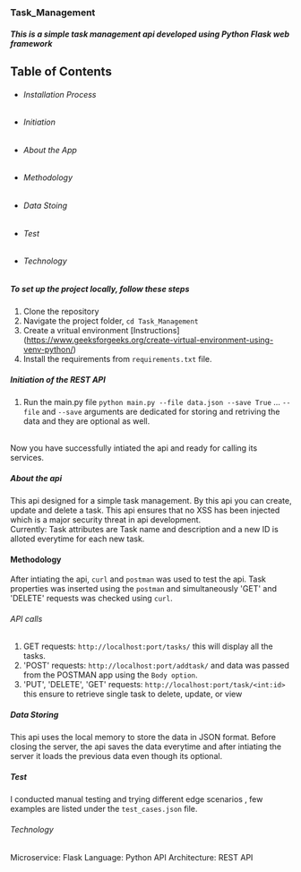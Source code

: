 ### Task_Management
##### This is a simple task management api developed using Python Flask web framework

## Table of Contents
- ###### Installation Process
- ###### Initiation
- ###### About the App
- ###### Methodology
- ###### Data Stoing
- ###### Test
- ###### Technology

##### To set up the project locally, follow these steps
 1. Clone the repository
 2. Navigate the project folder, `cd Task_Management`
 3. Create a vritual environment [Instructions] (https://www.geeksforgeeks.org/create-virtual-environment-using-venv-python/)
 4. Install the requirements from `requirements.txt` file.

##### Initiation of the REST API
  1. Run the main.py file
      `python main.py --file data.json --save True` ...
     `--file` and `--save` arguments are dedicated for storing and retriving the data and they are optional as well.

  <br>
  Now you have successfully intiated the api and ready for calling its services.
  
  <br>
  
  ##### About the api
  This api designed for a simple task management. By this api you can create, update and delete a task. This api ensures that no XSS has been injected which is a major security threat in api development. <br>
  Currently: Task attributes are Task name and description and a new ID is alloted everytime for each new task. 

  #### Methodology
  After intiating the api, `curl` and `postman` was used to test the api.
  Task properties was inserted using the `postman` and simultaneously 'GET' and 'DELETE' requests was checked using `curl`.
  <br>
  ###### API calls
  1. GET requests: `http://localhost:port/tasks/` this will display all the tasks.
  2. 'POST' requests: `http://localhost:port/addtask/` and data was passed from the POSTMAN app using the `Body option`.
  3. 'PUT', 'DELETE', 'GET' requests: `http://localhost:port/task/<int:id>` this ensure to retrieve single task to delete, update, or view

  ##### Data Storing
  This api uses the local memory to store the data in JSON format. Before closing the server, the api saves the data everytime and after intiating the server it loads the previous data even though its optional.

  ##### Test
  I conducted manual testing and trying different edge scenarios , few examples are listed under the `test_cases.json` file. 

  ###### Technology
  Microservice: Flask
  Language: Python
  API Architecture: REST API
     


